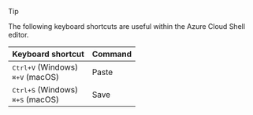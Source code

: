 > [!TIP]
> The following keyboard shortcuts are useful within the Azure Cloud Shell editor.
>
> | Keyboard shortcut                                      | Command |
> |--------------------------------------------------------|---------|
> | <kbd>Ctrl+V</kbd> (Windows)<br><kbd>⌘+V</kbd> (macOS) | Paste   |
> | <kbd>Ctrl+S</kbd> (Windows)<br><kbd>⌘+S</kbd> (macOS) | Save    |